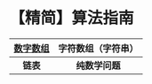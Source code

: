 # 【精简】算法指南


| [数字数组](https://github.com/zhangjijun0/Simplified-Algorithm-Guide/blob/main/1.%20%E6%95%B0%E5%AD%97%E6%95%B0%E7%BB%84/1.%20%E6%95%B0%E5%AD%97%E6%95%B0%E7%BB%84.md) | 字符数组（字符串） |
| :------: | :----------------: |
| **链表** |   **纯数学问题**   |

